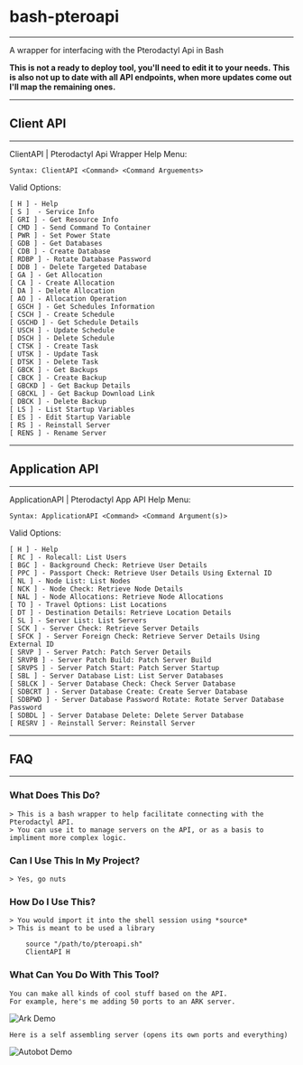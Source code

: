 # bash-pteroapi

---

A wrapper for interfacing with the Pterodactyl Api in Bash

**This is not a ready to deploy tool, you'll need to edit it to your needs.**
**This is also not up to date with all API endpoints, when more updates come out I'll map the remaining ones.**

---
## Client API
---

ClientAPI | Pterodactyl Api Wrapper Help Menu:

    Syntax: ClientAPI <Command> <Command Arguements>

Valid Options:

    [ H ] - Help
    [ S ]  - Service Info
    [ GRI ] - Get Resource Info
    [ CMD ] - Send Command To Container
    [ PWR ] - Set Power State
    [ GDB ] - Get Databases
    [ CDB ] - Create Database
    [ RDBP ] - Rotate Database Password
    [ DDB ] - Delete Targeted Database
    [ GA ] - Get Allocation
    [ CA ] - Create Allocation
    [ DA ] - Delete Allocation
    [ AO ] - Allocation Operation  
    [ GSCH ] - Get Schedules Information
    [ CSCH ] - Create Schedule
    [ GSCHD ] - Get Schedule Details
    [ USCH ] - Update Schedule
    [ DSCH ] - Delete Schedule
    [ CTSK ] - Create Task
    [ UTSK ] - Update Task
    [ DTSK ] - Delete Task
    [ GBCK ] - Get Backups
    [ CBCK ] - Create Backup
    [ GBCKD ] - Get Backup Details
    [ GBCKL ] - Get Backup Download Link
    [ DBCK ] - Delete Backup
    [ LS ] - List Startup Variables
    [ ES ] - Edit Startup Variable
    [ RS ] - Reinstall Server
    [ RENS ] - Rename Server

---
## Application API
---

ApplicationAPI | Pterodactyl App API Help Menu:

    Syntax: ApplicationAPI <Command> <Command Argument(s)>

Valid Options:

    [ H ] - Help
    [ RC ] - Rolecall: List Users
    [ BGC ] - Background Check: Retrieve User Details
    [ PPC ] - Passport Check: Retrieve User Details Using External ID
    [ NL ] - Node List: List Nodes
    [ NCK ] - Node Check: Retrieve Node Details
    [ NAL ] - Node Allocations: Retrieve Node Allocations
    [ TO ] - Travel Options: List Locations
    [ DT ] - Destination Details: Retrieve Location Details
    [ SL ] - Server List: List Servers
    [ SCK ] - Server Check: Retrieve Server Details
    [ SFCK ] - Server Foreign Check: Retrieve Server Details Using External ID
    [ SRVP ] - Server Patch: Patch Server Details
    [ SRVPB ] - Server Patch Build: Patch Server Build
    [ SRVPS ] - Server Patch Start: Patch Server Startup
    [ SBL ] - Server Database List: List Server Databases
    [ SBLCK ] - Server Database Check: Check Server Database
    [ SDBCRT ] - Server Database Create: Create Server Database
    [ SDBPWD ] - Server Database Password Rotate: Rotate Server Database Password
    [ SDBDL ] - Server Database Delete: Delete Server Database
    [ RESRV ] - Reinstall Server: Reinstall Server


---
## FAQ
---

### What Does This Do?
    > This is a bash wrapper to help facilitate connecting with the Pterodactyl API.
    > You can use it to manage servers on the API, or as a basis to impliment more complex logic.

### Can I Use This In My Project?
    > Yes, go nuts

### How Do I Use This?

    > You would import it into the shell session using *source*
    > This is meant to be used a library

```shell
    source "/path/to/pteroapi.sh"
    ClientAPI H
```

### What Can You Do With This Tool?
    You can make all kinds of cool stuff based on the API.
    For example, here's me adding 50 ports to an ARK server.
![Ark Demo](../main/README/demo_wrapper.gif)

    Here is a self assembling server (opens its own ports and everything)
![Autobot Demo](../main/README/autobot.gif)
